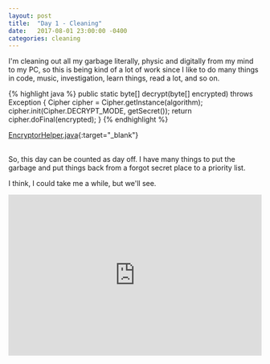 ```yaml
---
layout: post
title:  "Day 1 - Cleaning"
date:   2017-08-01 23:00:00 -0400
categories: cleaning
---
```


I'm cleaning out all my garbage literally, physic and digitally from my mind to my PC, so this is being kind of a lot of work since I like to do many things in code, music, investigation, learn things, read a lot, and so on.


{% highlight java %}
    public static byte[] decrypt(byte[] encrypted) throws Exception {
        Cipher cipher = Cipher.getInstance(algorithm);
        cipher.init(Cipher.DECRYPT_MODE, getSecret());
        return cipher.doFinal(encrypted);
    }
{% endhighlight %}

[EncryptorHelper.java](https://raw.githubusercontent.com/tiveor/oneway/master/src/main/java/tive/security/EncryptorHelper.java){:target="_blank"}

<br/>
So, this day can be counted as day off. I have many things to put the garbage and put things back from a forgot secret place to a priority list.


I think, I could take me a while, but we'll see.

<iframe width="100%" height="320" src="http://www.youtube.com/embed/RQ9_TKayu9s" frameborder="0" allowfullscreen></iframe>